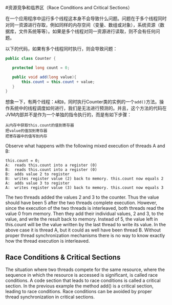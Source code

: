 
#资源竞争和临界区（Race Conditions and Critical Sections）

在一个应用程序中运行多个线程这本身不会导致什么问题。问题在于多个线程同时对同一资源进行存取，例如同样的内存空间（变量、数组或对象），系统资源（数据库，文件系统等等）。如果是多个线程对同一资源进行读取，则不会有任何问题。

以下的代码，如果有多个线程同时执行，则会导致问题：

```Java
public class Counter {

   protected long count = 0;

   public void add(long value){
       this.count = this.count + value;
   }
}
```

想象一下，有两个线程：`A`和`B`，同时执行Counter类的实例的一个`add()`方法。操作系统中的线程调度如何进行，我们是无法进行预测的。并且，这个方法的代码在JVM内部并不是作为一个单独的指令执行的，而是有如下步骤：

```
从内存中获取this.count的值到寄存器
把value的值加到寄存器
把寄存器中的值写到内存
```

Observe what happens with the following mixed execution of threads A and B:

```
this.count = 0;
A:  reads this.count into a register (0)
B:  reads this.count into a register (0)
B:  adds value 2 to register
B:  writes register value (2) back to memory. this.count now equals 2
A:  adds value 3 to register
A:  writes register value (3) back to memory. this.count now equals 3
 ```
 
The two threads added the values 2 and 3 to the counter. Thus the value should have been 5 after the two threads complete execution. However, since the execution of the two threads is interleaved, both threads read the value 0 from memory. Then they add their individual values, 2 and 3, to the value, and write the result back to memory. Instead of 5, the value left in this.count will be the value written by the last thread to write its value. In the above case it is thread A, but it could as well have been thread B. Without proper thread synchronization mechanisms there is no way to know exactly how the thread execution is interleaved.

## Race Conditions & Critical Sections

The situation where two threads compete for the same resource, where the sequence in which the resource is accessed is significant, is called race conditions. A code section that leads to race conditions is called a critical section. In the previous example the method add() is a critical section, leading to race conditions. Race conditions can be avoided by proper thread synchronization in critical sections.

